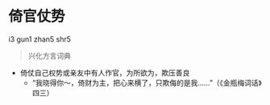 # 倚官仗势
i3 gun1 zhan5 shr5
> 兴化方言词典
- 倚仗自己权势或亲友中有人作官，为所欲为，欺压善良
  - “我晓得你～，倚财为主，把心来横了，只欺侮的是我……”（《金瓶梅词话》四三）
